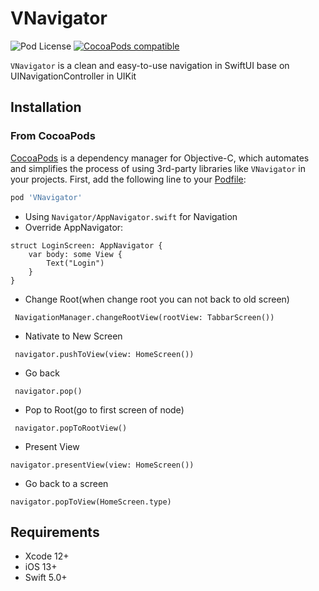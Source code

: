 # VNavigator


![Pod License](https://img.shields.io/cocoapods/l/VNavigator.svg?style=flat)
[![CocoaPods compatible](https://img.shields.io/badge/CocoaPods-compatible-green.svg?style=flat)](https://cocoapods.org)

`VNavigator` is a clean and easy-to-use navigation in SwiftUI base on UINavigationController in UIKit

## Installation

### From CocoaPods

[CocoaPods](http://cocoapods.org) is a dependency manager for Objective-C, which automates and simplifies the process of using 3rd-party libraries like `VNavigator` in your projects. First, add the following line to your [Podfile](http://guides.cocoapods.org/using/using-cocoapods.html):

```ruby
pod 'VNavigator'
```
- Using ``` Navigator/AppNavigator.swift ``` for Navigation
- Override AppNavigator:
```
struct LoginScreen: AppNavigator {
    var body: some View {
        Text("Login")
    }
}
```
- Change Root(when change root you can not back to old screen)
```
 NavigationManager.changeRootView(rootView: TabbarScreen())
```
- Nativate to New Screen
```
 navigator.pushToView(view: HomeScreen())
```
- Go back
```
 navigator.pop()
```
- Pop to Root(go to first screen of node)
```
 navigator.popToRootView()
```
- Present View 
```
navigator.presentView(view: HomeScreen())
```
- Go back to a screen
```
navigator.popToView(HomeScreen.type)
```
## Requirements

+ Xcode 12+
+ iOS 13+
+ Swift 5.0+
